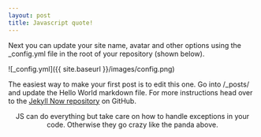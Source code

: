 ```yaml
---
layout: post
title: Javascript quote!
---
```


Next you can update your site name, avatar and other options using the _config.yml file in the root of your repository (shown below).

![_config.yml]({{ site.baseurl }}/images/config.png)

The easiest way to make your first post is to edit this one. Go into /_posts/ and update the Hello World markdown file. For more instructions head over to the [Jekyll Now repository](https://github.com/barryclark/jekyll-now) on GitHub.

 
<p align="center" class="pre">
JS can do everything but take care on how to handle exceptions in your code. Otherwise they go crazy like the panda above.
</p>